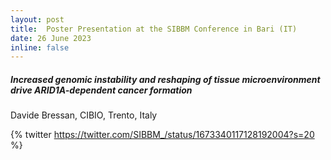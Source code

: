 ```yaml
---
layout: post
title:  Poster Presentation at the SIBBM Conference in Bari (IT)
date: 26 June 2023
inline: false
---
```


##### Increased genomic instability and reshaping of tissue microenvironment drive ARID1A-dependent cancer formation
Davide Bressan, CIBIO, Trento, Italy

{% twitter https://twitter.com/SIBBM_/status/1673340117128192004?s=20 %}